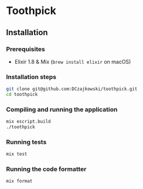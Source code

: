 # Toothpick
## Installation
### Prerequisites

* Elixir 1.8 & Mix (`brew install elixir` on macOS)

### Installation steps

```bash
git clone git@github.com:DCzajkowski/toothpick.git
cd toothpick
```

### Compiling and running the application

```bash
mix escript.build
./toothpick
```

### Running tests

```bash
mix test
```

### Running the code formatter

```bash
mix format
```
